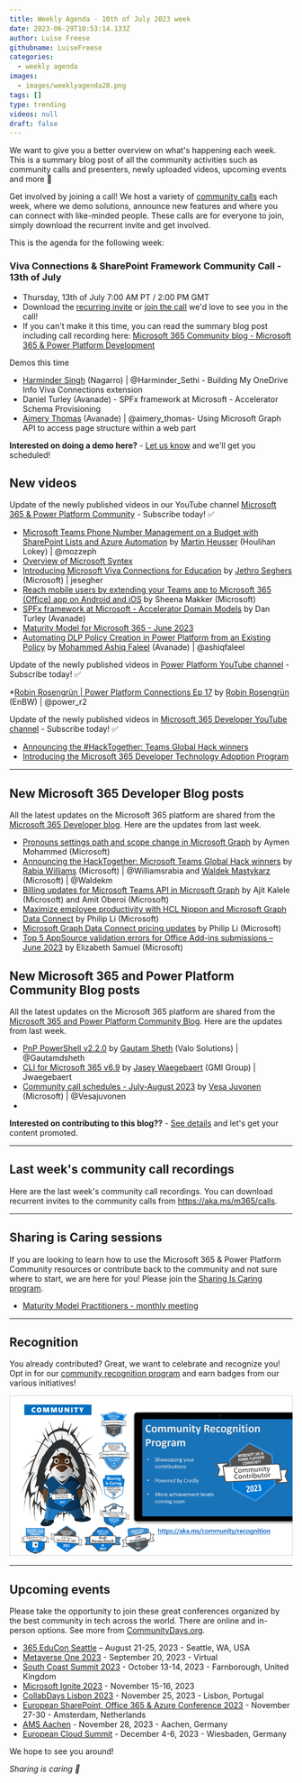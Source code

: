 ```yaml
---
title: Weekly Agenda - 10th of July 2023 week
date: 2023-06-29T10:53:14.133Z
author: Luise Freese
githubname: LuiseFreese
categories:
  - weekly agenda
images:
  - images/weeklyagenda28.png
tags: []
type: trending
videos: null
draft: false
---
```


We want to give you a better overview on what's happening each week. This is a summary blog post of all the community activities such as community calls and presenters, newly uploaded videos, upcoming events and more 🚀

Get involved by joining a call! We host a variety of [community calls](https://aka.ms/community/calls) each week, where we demo solutions, announce new features and where you can connect with like-minded people. These calls are for everyone to join, simply download the recurrent invite and get involved.

This is the agenda for the following week:

### Viva Connections & SharePoint Framework Community Call - 13th of July

* Thursday, 13th of July 7:00 AM PT / 2:00 PM GMT
* Download the [recurring invite](https://aka.ms/spdev-sig-call) or [join the call](https://aka.ms/spdev-sig-call-join) we'd love to see you in the call!
* If you can't make it this time, you can read the summary blog post including call recording here: [Microsoft 365 Community blog - Microsoft 365 & Power Platform Development](https://pnp.github.io/blog/categories/microsoft-365-and-power-platform-development-community-call/)

Demos this time

* [Harminder Singh](https://twitter.com/Harminder_Sethi) (Nagarro) | @Harminder_Sethi - Building My OneDrive Info Viva Connections extension
* Daniel Turley (Avanade) - SPFx framework at Microsoft - Accelerator Schema Provisioning
* [Aimery Thomas](https://twitter.com/aimery_thomas)  (Avanade) | @aimery_thomas- Using Microsoft Graph API to access page structure within a web part


**Interested on doing a demo here?** - [Let us know](https://aka.ms/community/request/demo) and we'll get you scheduled!



## New videos 

Update of the newly published videos in our YouTube channel [Microsoft 365 & Power Platform Community](https://www.youtube.com/channel/UC_mKdhw-V6CeCM7gTo_Iy7w) - Subscribe today! ✅

* [Microsoft Teams Phone Number Management on a Budget with SharePoint Lists and Azure Automation](https://www.youtube.com/watch?v=9eskg4i8e1A&t=5s) by [Martin Heusser](https://twitter.com/mozzeph) (Houlihan Lokey) | @mozzeph
* [Overview of Microsoft Syntex](https://www.youtube.com/watch?v=Pf4BixVRTrE)
* [Introducing Microsoft Viva Connections for Education](https://www.youtube.com/watch?v=4kjQJF_IK-g&t=6s) by [Jethro Seghers](https://github.com/jesegher) (Microsoft) | jesegher
* [Reach mobile users by extending your Teams app to Microsoft 365 (Office) app on Android and iOS](https://www.youtube.com/watch?v=8fPeZSJTYj4&t=12s) by Sheena Makker (Microsoft)
* [SPFx framework at Microsoft - Accelerator Domain Models](https://www.youtube.com/watch?v=c5Pa_HXQNwA&t=8s) by Dan Turley (Avanade)
* [Maturity Model for Microsoft 365 - June 2023](https://www.youtube.com/watch?v=TgpWJ4YaEp4&t=7s)
* [Automating DLP Policy Creation in Power Platform from an Existing Policy](https://www.youtube.com/watch?v=0_os6BMy20k&t=284s) by [Mohammed Ashiq Faleel](https://twitter.com/AshiqFaleel) (Avanade) | @ashiqfaleel

Update of the newly published videos in [Power Platform YouTube channel](https://www.youtube.com/@mspowerplatform) - Subscribe today! ✅

*[Robin Rosengrün | Power Platform Connections Ep 17](https://www.youtube.com/watch?v=ewwsMT1DT_A&t=91s) by [Robin Rosengrün](https://twitter.com/power_r2) (EnBW) | @power_r2

Update of the newly published videos in [Microsoft 365 Developer YouTube channel](https://www.youtube.com/@Microsoft365Developer) - Subscribe today! ✅

* [Announcing the #HackTogether: Teams Global Hack winners](https://www.youtube.com/watch?v=J57sR-QZsic)
* [Introducing the Microsoft 365 Developer Technology Adoption Program](https://www.youtube.com/watch?v=7RDlz9jDM7I)

---

## New Microsoft 365 Developer Blog posts

All the latest updates on the Microsoft 365 platform are shared from the [Microsoft 365 Developer blog](https://devblogs.microsoft.com/microsoft365dev/). Here are the updates from last week.

* [Pronouns settings path and scope change in Microsoft Graph](https://devblogs.microsoft.com/microsoft365dev/pronouns-settings-path-and-scope-change-in-microsoft-graph/) by Aymen Mohammed (Microsoft)
* [Announcing the HackTogether: Microsoft Teams Global Hack winners](https://devblogs.microsoft.com/microsoft365dev/announcing-the-hacktogether-microsoft-teams-global-hack-winners/) by [Rabia Williams](https://twitter.com/williamsrabia) (Microsoft) | @Williamsrabia and  [Waldek Mastykarz](https://twitter.com/waldekm) (Microsoft) | @Waldekm
* [Billing updates for Microsoft Teams API in Microsoft Graph](https://devblogs.microsoft.com/microsoft365dev/billing-updates-for-microsoft-teams-api-in-microsoft-graph/) by Ajit Kalele (Microsoft) and Amit Oberoi (Microsoft)
* [Maximize employee productivity with HCL Nippon and Microsoft Graph Data Connect](https://devblogs.microsoft.com/microsoft365dev/maximize-employee-productivity-with-hcl-nippon-and-microsoft-graph-data-connect/) by Philip Li (Microsoft)
* [Microsoft Graph Data Connect pricing updates](https://devblogs.microsoft.com/microsoft365dev/microsoft-graph-data-connect-pricing-updates-2/) by Philip Li (Microsoft)
* [Top 5 AppSource validation errors for Office Add-ins submissions – June 2023](https://devblogs.microsoft.com/microsoft365dev/top-5-appsource-validation-errors-for-office-add-ins-submissions-june-2023/) by Elizabeth Samuel (Microsoft)

## New Microsoft 365 and Power Platform Community Blog posts

All the latest updates on the Microsoft 365 platform are shared from the [Microsoft 365 and Power Platform Community Blog](https://pnp.github.io/blog/). Here are the updates from last week.

* [PnP PowerShell v2.2.0](https://pnp.github.io/blog/pnp-powershell/pnp-powershell-v2-2-0/) by [Gautam Sheth](https://twitter.com/gautamdsheth) (Valo Solutions) | @Gautamdsheth
* [CLI for Microsoft 365 v6.9](https://pnp.github.io/blog/cli-for-microsoft-365/cli-for-microsoft-365-v6-9/) by [Jasey Waegebaert](https://github.com/Jwaegebaert) (GMI Group) | Jwaegebaert
* [Community call schedules - July-August 2023](https://pnp.github.io/blog/post/2023-07-call-summer-schedule/) by [Vesa Juvonen](https://twitter.com/vesajuvonen) (Microsoft) | @Vesajuvonen
* 

**Interested on contributing to this blog??** - [See details](https://pnp.github.io/blog/post/contribute-blog/) and let's get your content promoted.

---

## Last week's community call recordings

Here are the last week's community call recordings. You can download recurrent invites to the community calls from https://aka.ms/m365/calls.

---

## Sharing is Caring sessions

If you are looking to learn how to use the Microsoft 365 & Power Platform Community resources or contribute back to the community and not sure where to start, we are here for you! Please join the [Sharing Is Caring program](https://pnp.github.io/sharing-is-caring/).

* [Maturity Model Practitioners - monthly meeting](https://aka.ms/mm4m365/invite)

---

## Recognition

You already contributed? Great, we want to celebrate and recognize you! Opt in for our [community recognition program](https://pnp.github.io/recognitionprogram/) and earn badges from our various initiatives! 

![together-221201.png](images/community-recognization-program.png)

---

## Upcoming events

Please take the opportunity to join these great conferences organized by the best community in tech across the world. There are online and in-person options. See more from [CommunityDays.org](https://www.communitydays.org/).

* [365 EduCon Seattle](https://365educon.com/Seattle/) – August 21-25, 2023 - Seattle, WA, USA
* [Metaverse One 2023](https://www.communitydays.org/event/2023-09-20/metaverse-one-2023) - September 20, 2023 - Virtual
* [South Coast Summit 2023](https://www.southcoastsummit.com/) - October 13-14, 2023 - Farnborough, United Kingdom
* [Microsoft Ignite 2023](https://ignite.microsoft.com/) - November 15-16, 2023
* [CollabDays Lisbon 2023](https://www.collabdays.org/2023-lisbon/) - November 25, 2023 - Lisbon, Portugal
* [European SharePoint, Office 365 & Azure Conference 2023](https://www.sharepointeurope.com/) - November 27-30 - Amsterdam, Netherlands
* [AMS Aachen](https://www.communitydays.org/event/2023-11-28/ams-aachen) - November 28, 2023 - Aachen, Germany
* [European Cloud Summit](https://www.cloudsummit.eu/) - December 4-6, 2023 - Wiesbaden, Germany

We hope to see you around!

_Sharing is caring 🧡_
